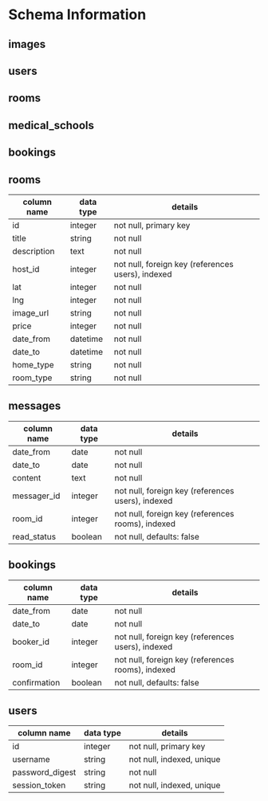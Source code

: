 # Schema Information

## images
## users
## rooms
## medical_schools
## bookings


## rooms
column name | data type | details
------------|-----------|-----------------------
id          | integer   | not null, primary key
title       | string    | not null
description | text      | not null
host_id     | integer   | not null, foreign key (references users), indexed
lat         | integer   | not null
lng         | integer   | not null
image_url   | string    | not null
price       | integer   | not null
date_from   | datetime  | not null
date_to     | datetime  | not null
home_type   | string    | not null
room_type   | string    | not null

## messages
column name | data type | details
------------|-----------|-----------------------
date_from   | date      | not null
date_to     | date      | not null
content     | text      | not null
messager_id | integer   | not null, foreign key (references users), indexed
room_id     | integer   | not null, foreign key (references rooms), indexed
read_status | boolean   | not null, defaults: false

## bookings
column name | data type | details
------------|-----------|-----------------------
date_from   | date      | not null
date_to     | date      | not null
booker_id   | integer   | not null, foreign key (references users), indexed
room_id     | integer   | not null, foreign key (references rooms), indexed
confirmation| boolean   | not null, defaults: false

## users
column name     | data type | details
----------------|-----------|-----------------------
id              | integer   | not null, primary key
username        | string    | not null, indexed, unique
password_digest | string    | not null
session_token   | string    | not null, indexed, unique
